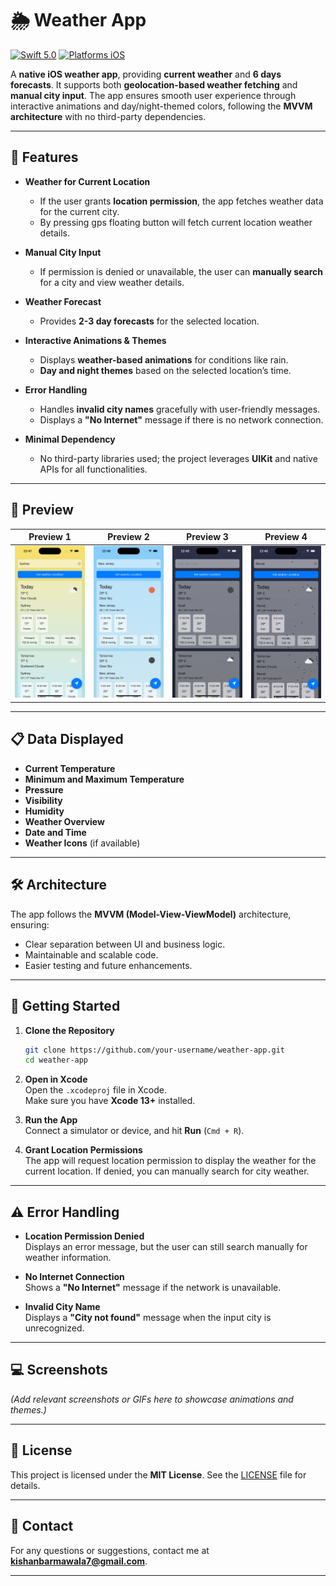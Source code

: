 # 🌦️ Weather App

[![Swift 5.0](https://img.shields.io/badge/Swift-5.10-orange.svg?style=flat)](https://developer.apple.com/swift/)
[![Platforms iOS](https://img.shields.io/badge/Platforms-iOS-green.svg?style=flat)](http://www.apple.com/ios/)

A **native iOS weather app**, providing **current weather** and **6 days forecasts**. It supports both **geolocation-based weather fetching** and **manual city input**. The app ensures smooth user experience through interactive animations and day/night-themed colors, following the **MVVM architecture** with no third-party dependencies.

---

## 🌟 Features

- **Weather for Current Location**

  - If the user grants **location permission**, the app fetches weather data for the current city.
  - By pressing gps floating button will fetch current location weather details.

- **Manual City Input**

  - If permission is denied or unavailable, the user can **manually search** for a city and view weather details.

- **Weather Forecast**

  - Provides **2-3 day forecasts** for the selected location.

- **Interactive Animations & Themes**

  - Displays **weather-based animations** for conditions like rain.
  - **Day and night themes** based on the selected location’s time.

- **Error Handling**

  - Handles **invalid city names** gracefully with user-friendly messages.
  - Displays a **"No Internet"** message if there is no network connection.

- **Minimal Dependency**
  - No third-party libraries used; the project leverages **UIKit** and native APIs for all functionalities.

---

## 📱 Preview

Preview 1                  | Preview 2                 | Preview 3                 | Preview 4                  
:-------------------------:|:-------------------------:|:-------------------------:|:-------------------------:
| ![](https://github.com/kishanbarmawala/Weather-App/blob/main/Preview/demo-1.png) | ![](https://github.com/kishanbarmawala/Weather-App/blob/main/Preview/demo-2.png) | ![](https://github.com/kishanbarmawala/Weather-App/blob/main/Preview/demo-3.png) | ![](https://github.com/kishanbarmawala/Weather-App/blob/main/Preview/demo-4.gif) |

---

## 📋 Data Displayed

- **Current Temperature**
- **Minimum and Maximum Temperature**
- **Pressure**
- **Visibility**
- **Humidity**
- **Weather Overview**
- **Date and Time**
- **Weather Icons** (if available)

---

## 🛠️ Architecture

The app follows the **MVVM (Model-View-ViewModel)** architecture, ensuring:

- Clear separation between UI and business logic.
- Maintainable and scalable code.
- Easier testing and future enhancements.

---

## 🚀 Getting Started

1. **Clone the Repository**

   ```bash
   git clone https://github.com/your-username/weather-app.git
   cd weather-app
   ```

2. **Open in Xcode**  
   Open the `.xcodeproj` file in Xcode.  
   Make sure you have **Xcode 13+** installed.

3. **Run the App**  
   Connect a simulator or device, and hit **Run** (`Cmd + R`).

4. **Grant Location Permissions**  
   The app will request location permission to display the weather for the current location. If denied, you can manually search for city weather.

---

## ⚠️ Error Handling

- **Location Permission Denied**  
  Displays an error message, but the user can still search manually for weather information.

- **No Internet Connection**  
  Shows a **"No Internet"** message if the network is unavailable.

- **Invalid City Name**  
  Displays a **"City not found"** message when the input city is unrecognized.

---

## 💻 Screenshots

_(Add relevant screenshots or GIFs here to showcase animations and themes.)_

---

## 📝 License

This project is licensed under the **MIT License**. See the [LICENSE](LICENSE) file for details.

---

## 📧 Contact

For any questions or suggestions, contact me at **kishanbarmawala7@gmail.com**.

---

